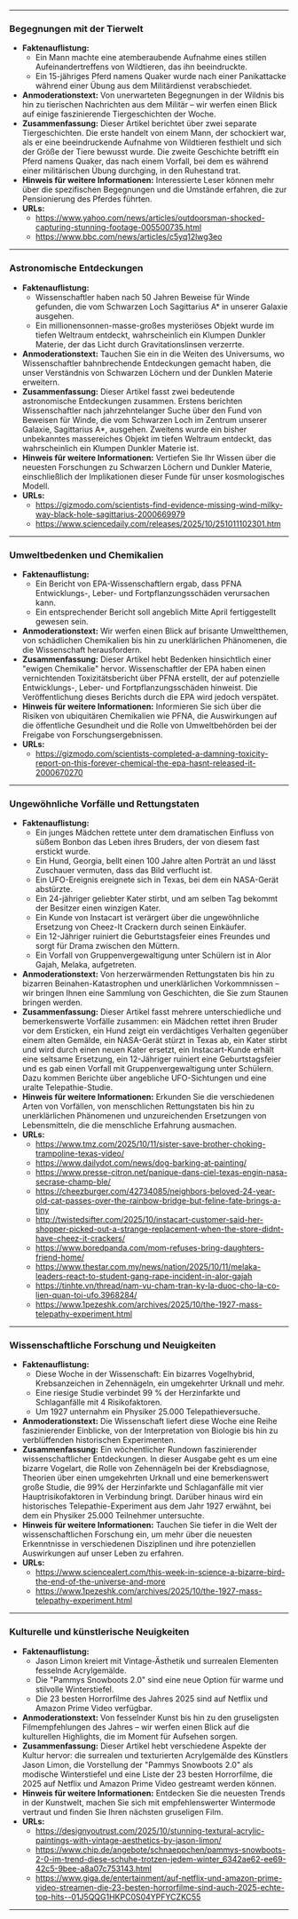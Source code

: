 --------------------------------------------
### Begegnungen mit der Tierwelt
*   **Faktenauflistung:**
    *   Ein Mann machte eine atemberaubende Aufnahme eines stillen Aufeinandertreffens von Wildtieren, das ihn beeindruckte.
    *   Ein 15-jähriges Pferd namens Quaker wurde nach einer Panikattacke während einer Übung aus dem Militärdienst verabschiedet.
*   **Anmoderationstext:** Von unerwarteten Begegnungen in der Wildnis bis hin zu tierischen Nachrichten aus dem Militär – wir werfen einen Blick auf einige faszinierende Tiergeschichten der Woche.
*   **Zusammenfassung:** Dieser Artikel berichtet über zwei separate Tiergeschichten. Die erste handelt von einem Mann, der schockiert war, als er eine beeindruckende Aufnahme von Wildtieren festhielt und sich der Größe der Tiere bewusst wurde. Die zweite Geschichte betrifft ein Pferd namens Quaker, das nach einem Vorfall, bei dem es während einer militärischen Übung durchging, in den Ruhestand trat.
*   **Hinweis für weitere Informationen:** Interessierte Leser können mehr über die spezifischen Begegnungen und die Umstände erfahren, die zur Pensionierung des Pferdes führten.
*   **URLs:**
    *   https://www.yahoo.com/news/articles/outdoorsman-shocked-capturing-stunning-footage-005500735.html
    *   https://www.bbc.com/news/articles/c5yq12lwg3eo
--------------------------------------------
### Astronomische Entdeckungen
*   **Faktenauflistung:**
    *   Wissenschaftler haben nach 50 Jahren Beweise für Winde gefunden, die vom Schwarzen Loch Sagittarius A* in unserer Galaxie ausgehen.
    *   Ein millionensonnen-masse-großes mysteriöses Objekt wurde im tiefen Weltraum entdeckt, wahrscheinlich ein Klumpen Dunkler Materie, der das Licht durch Gravitationslinsen verzerrte.
*   **Anmoderationstext:** Tauchen Sie ein in die Weiten des Universums, wo Wissenschaftler bahnbrechende Entdeckungen gemacht haben, die unser Verständnis von Schwarzen Löchern und der Dunklen Materie erweitern.
*   **Zusammenfassung:** Dieser Artikel fasst zwei bedeutende astronomische Entdeckungen zusammen. Erstens berichten Wissenschaftler nach jahrzehntelanger Suche über den Fund von Beweisen für Winde, die vom Schwarzen Loch im Zentrum unserer Galaxie, Sagittarius A*, ausgehen. Zweitens wurde ein bisher unbekanntes massereiches Objekt im tiefen Weltraum entdeckt, das wahrscheinlich ein Klumpen Dunkler Materie ist.
*   **Hinweis für weitere Informationen:** Vertiefen Sie Ihr Wissen über die neuesten Forschungen zu Schwarzen Löchern und Dunkler Materie, einschließlich der Implikationen dieser Funde für unser kosmologisches Modell.
*   **URLs:**
    *   https://gizmodo.com/scientists-find-evidence-missing-wind-milky-way-black-hole-sagittarius-2000669979
    *   https://www.sciencedaily.com/releases/2025/10/251011102301.htm
--------------------------------------------
### Umweltbedenken und Chemikalien
*   **Faktenauflistung:**
    *   Ein Bericht von EPA-Wissenschaftlern ergab, dass PFNA Entwicklungs-, Leber- und Fortpflanzungsschäden verursachen kann.
    *   Ein entsprechender Bericht soll angeblich Mitte April fertiggestellt gewesen sein.
*   **Anmoderationstext:** Wir werfen einen Blick auf brisante Umweltthemen, von schädlichen Chemikalien bis hin zu unerklärlichen Phänomenen, die die Wissenschaft herausfordern.
*   **Zusammenfassung:** Dieser Artikel hebt Bedenken hinsichtlich einer "ewigen Chemikalie" hervor. Wissenschaftler der EPA haben einen vernichtenden Toxizitätsbericht über PFNA erstellt, der auf potenzielle Entwicklungs-, Leber- und Fortpflanzungsschäden hinweist. Die Veröffentlichung dieses Berichts durch die EPA wird jedoch verspätet.
*   **Hinweis für weitere Informationen:** Informieren Sie sich über die Risiken von ubiquitären Chemikalien wie PFNA, die Auswirkungen auf die öffentliche Gesundheit und die Rolle von Umweltbehörden bei der Freigabe von Forschungsergebnissen.
*   **URLs:**
    *   https://gizmodo.com/scientists-completed-a-damning-toxicity-report-on-this-forever-chemical-the-epa-hasnt-released-it-2000670270
--------------------------------------------
### Ungewöhnliche Vorfälle und Rettungstaten
*   **Faktenauflistung:**
    *   Ein junges Mädchen rettete unter dem dramatischen Einfluss von süßem Bonbon das Leben ihres Bruders, der von diesem fast erstickt wurde.
    *   Ein Hund, Georgia, bellt einen 100 Jahre alten Porträt an und lässt Zuschauer vermuten, dass das Bild verflucht ist.
    *   Ein UFO-Ereignis ereignete sich in Texas, bei dem ein NASA-Gerät abstürzte.
    *   Ein 24-jähriger geliebter Kater stirbt, und am selben Tag bekommt der Besitzer einen winzigen Kater.
    *   Ein Kunde von Instacart ist verärgert über die ungewöhnliche Ersetzung von Cheez-It Crackern durch seinen Einkäufer.
    *   Ein 12-Jähriger ruiniert die Geburtstagsfeier eines Freundes und sorgt für Drama zwischen den Müttern.
    *   Ein Vorfall von Gruppenvergewaltigung unter Schülern ist in Alor Gajah, Melaka, aufgetreten.
*   **Anmoderationstext:** Von herzerwärmenden Rettungstaten bis hin zu bizarren Beinahen-Katastrophen und unerklärlichen Vorkommnissen – wir bringen Ihnen eine Sammlung von Geschichten, die Sie zum Staunen bringen werden.
*   **Zusammenfassung:** Dieser Artikel fasst mehrere unterschiedliche und bemerkenswerte Vorfälle zusammen: ein Mädchen rettet ihren Bruder vor dem Ersticken, ein Hund zeigt ein verdächtiges Verhalten gegenüber einem alten Gemälde, ein NASA-Gerät stürzt in Texas ab, ein Kater stirbt und wird durch einen neuen Kater ersetzt, ein Instacart-Kunde erhält eine seltsame Ersetzung, ein 12-Jähriger ruiniert eine Geburtstagsfeier und es gab einen Vorfall mit Gruppenvergewaltigung unter Schülern. Dazu kommen Berichte über angebliche UFO-Sichtungen und eine uralte Telepathie-Studie.
*   **Hinweis für weitere Informationen:** Erkunden Sie die verschiedenen Arten von Vorfällen, von menschlichen Rettungstaten bis hin zu unerklärlichen Phänomenen und unzureichenden Ersetzungen von Lebensmitteln, die die menschliche Erfahrung ausmachen.
*   **URLs:**
    *   https://www.tmz.com/2025/10/11/sister-save-brother-choking-trampoline-texas-video/
    *   https://www.dailydot.com/news/dog-barking-at-painting/
    *   https://www.presse-citron.net/panique-dans-ciel-texas-engin-nasa-secrase-champ-ble/
    *   https://cheezburger.com/42734085/neighbors-beloved-24-year-old-cat-passes-over-the-rainbow-bridge-but-feline-fate-brings-a-tiny
    *   http://twistedsifter.com/2025/10/instacart-customer-said-her-shopper-picked-out-a-strange-replacement-when-the-store-didnt-have-cheez-it-crackers/
    *   https://www.boredpanda.com/mom-refuses-bring-daughters-friend-home/
    *   https://www.thestar.com.my/news/nation/2025/10/11/melaka-leaders-react-to-student-gang-rape-incident-in-alor-gajah
    *   https://tinhte.vn/thread/nam-vu-cham-tran-ky-la-duoc-cho-la-co-lien-quan-toi-ufo.3968284/
    *   https://www.1pezeshk.com/archives/2025/10/the-1927-mass-telepathy-experiment.html
--------------------------------------------
### Wissenschaftliche Forschung und Neuigkeiten
*   **Faktenauflistung:**
    *   Diese Woche in der Wissenschaft: Ein bizarres Vogelhybrid, Krebsanzeichen in Zehennägeln, ein umgekehrter Urknall und mehr.
    *   Eine riesige Studie verbindet 99 % der Herzinfarkte und Schlaganfälle mit 4 Risikofaktoren.
    *   Um 1927 unternahm ein Physiker 25.000 Telepathieversuche.
*   **Anmoderationstext:** Die Wissenschaft liefert diese Woche eine Reihe faszinierender Einblicke, von der Interpretation von Biologie bis hin zu verblüffenden historischen Experimenten.
*   **Zusammenfassung:** Ein wöchentlicher Rundown faszinierender wissenschaftlicher Entdeckungen. In dieser Ausgabe geht es um eine bizarre Vogelart, die Rolle von Zehennägeln bei der Krebsdiagnose, Theorien über einen umgekehrten Urknall und eine bemerkenswert große Studie, die 99% der Herzinfarkte und Schlaganfälle mit vier Hauptrisikofaktoren in Verbindung bringt. Darüber hinaus wird ein historisches Telepathie-Experiment aus dem Jahr 1927 erwähnt, bei dem ein Physiker 25.000 Teilnehmer untersuchte.
*   **Hinweis für weitere Informationen:** Tauchen Sie tiefer in die Welt der wissenschaftlichen Forschung ein, um mehr über die neuesten Erkenntnisse in verschiedenen Disziplinen und ihre potenziellen Auswirkungen auf unser Leben zu erfahren.
*   **URLs:**
    *   https://www.sciencealert.com/this-week-in-science-a-bizarre-bird-the-end-of-the-universe-and-more
    *   https://www.1pezeshk.com/archives/2025/10/the-1927-mass-telepathy-experiment.html
--------------------------------------------
### Kulturelle und künstlerische Neuigkeiten
*   **Faktenauflistung:**
    *   Jason Limon kreiert mit Vintage-Ästhetik und surrealen Elementen fesselnde Acrylgemälde.
    *   Die "Pammys Snowboots 2.0" sind eine neue Option für warme und stilvolle Winterstiefel.
    *   Die 23 besten Horrorfilme des Jahres 2025 sind auf Netflix und Amazon Prime Video verfügbar.
*   **Anmoderationstext:** Von fesselnder Kunst bis hin zu den gruseligsten Filmempfehlungen des Jahres – wir werfen einen Blick auf die kulturellen Highlights, die im Moment für Aufsehen sorgen.
*   **Zusammenfassung:** Dieser Artikel hebt verschiedene Aspekte der Kultur hervor: die surrealen und texturierten Acrylgemälde des Künstlers Jason Limon, die Vorstellung der "Pammys Snowboots 2.0" als modische Winterstiefel und eine Liste der 23 besten Horrorfilme, die 2025 auf Netflix und Amazon Prime Video gestreamt werden können.
*   **Hinweis für weitere Informationen:** Entdecken Sie die neuesten Trends in der Kunstwelt, machen Sie sich mit empfehlenswerter Wintermode vertraut und finden Sie Ihren nächsten gruseligen Film.
*   **URLs:**
    *   https://designyoutrust.com/2025/10/stunning-textural-acrylic-paintings-with-vintage-aesthetics-by-jason-limon/
    *   https://www.chip.de/angebote/schnaeppchen/pammys-snowboots-2-0-im-trend-diese-schuhe-trotzen-jedem-winter_6342ae62-ee69-42c5-9bee-a8a07c753143.html
    *   https://www.giga.de/entertainment/auf-netflix-und-amazon-prime-video-streamen-die-23-besten-horrorfilme-sind-auch-2025-echte-top-hits--01J5QQG1HKPC0S04YPFYCZKC55
--------------------------------------------